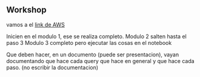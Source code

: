 ## Workshop

vamos a el [link de AWS](https://aws.amazon.com/es/getting-started/hands-on/recommendation-engine-for-games-amazon-neptune/4/)

Inicien en el modulo 1, ese se realiza completo.
Modulo 2 salten hasta el paso 3
Modulo 3 completo pero ejecutar las cosas en el notebook

Que deben hacer, en un documento (puede ser presentacion), vayan documentando que hace cada query que hace en general y que hace cada paso. (no escribir la documentacion)
